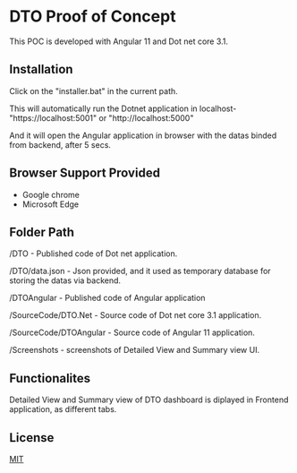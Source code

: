 # DTO Proof of Concept

This POC is developed with Angular 11 and Dot net core 3.1.

## Installation

Click on the "installer.bat" in the current path.

This will automatically run the Dotnet application in localhost- "https://localhost:5001" or "http://localhost:5000"

And it will open the Angular application in browser with the datas binded from backend, after 5 secs.

## Browser Support Provided
  - Google chrome
  - Microsoft Edge

## Folder Path

/DTO - Published code of Dot net application.

/DTO/data.json - Json provided, and it used as temporary database for storing the datas via backend.

/DTOAngular - Published code of Angular application

/SourceCode/DTO.Net - Source code of Dot net core 3.1 application.

/SourceCode/DTOAngular - Source code of Angular 11 application.

/Screenshots - screenshots of Detailed View and Summary view UI.


## Functionalites

Detailed View and Summary view of DTO dashboard is diplayed in Frontend application, as different tabs.

## License
[MIT](https://choosealicense.com/licenses/mit/)
